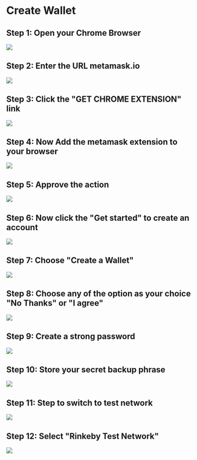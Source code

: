 # Create Wallet

## Step 1: Open your Chrome Browser 

![](./images/chrome.PNG)

## Step 2: Enter the URL metamask.io
![](./images/metamask.PNG)

## Step 3: Click the "GET CHROME EXTENSION" link
![](./images/chrome-extension.PNG)

## Step 4: Now Add the metamask extension to your browser
![](./images/metamask-install.PNG)

## Step 5: Approve the action
![](./images/add-extension.PNG)

## Step 6: Now click the "Get started" to create an account
![](./images/metamask-gs.PNG)

## Step 7: Choose "Create a Wallet"
![](./images/metamask-createwallet.PNG)

## Step 8: Choose any of the option as your choice "No Thanks" or "I agree"
![](./images/metamask-info.PNG)

## Step 9: Create a strong password
![](./images/metamask-password.PNG)

## Step 10: Store your secret backup phrase
![](./images/metamask-password-bk-phrase.PNG)

## Step 11: Step to switch to test network
![](./images/eth-testnetwork.PNG)

## Step 12: Select "Rinkeby Test Network"
![](./images/eth-testnetwork-rinkeby.png)
